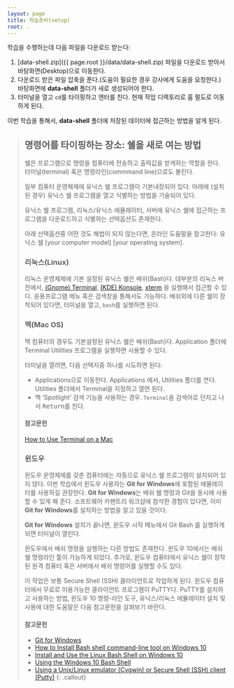 ```yaml
---
layout: page
title: 학습준비(setup)
root: .
---
```


학습을 수행하는데 다음 파일을 다운로드 받는다:

1. [data-shell.zip]({{ page.root }}/data/data-shell.zip) 파일을 다운로드 받아서 바탕화면(Desktop)으로 이동한다.
2. 다운로드 받은 파일 압축을 푼다.(도움이 필요한 경우 강사에게 도움을 요청한다.) 바탕화면에 **data-shell** 폴더가 새로 생성되어야 한다.
3. 터미널을 열고 `cd`를 타이핑하고 엔터를 친다. 현재 작업 디렉토리로 홈 펄도로 이동하게 된다. 

이번 학습을 통해서, **data-shell** 폴더에 저장된 데이터에 접근하는 방법을 알게 된다.


> ## 명령어를 타이핑하는 장소: 쉘을 새로 여는 방법
> 쉘은 프로그램으로 명령을 컴퓨터에 전송하고 출력값을 받게하는 역할을 한다.
> 터미널(terminal) 혹은 명령라인(commmand line)으로도 불린다.
> 
> 일부 컴퓨터 운영체제에 유닉스 쉘 프로그램이 기본내장되어 있다.
> 아래에 (설치된 경우) 유닉스 쉘 프로그램을 열고 식별하는 방법을 기술되어 있다.
> 
> 유닉스 쉘 프로그램, 리눅스/유닉스 에뮬레이터, 서버에 유닉스 쉘에 접근하는 프로그램을 다운로드하고 식별하는 선택옵션도 존재한다.
>
> 아래 선택옵션중 어떤 것도 해법이 되지 않는다면, 온라인 도움말을 참고한다: 유닉스 쉘 [your computer model] [your operating system].
>
> ### 리눅스(Linux)
> 리눅스 운영체제에 기본 설정된 유닉스 쉘은 배쉬(Bash)다.
> 대부분의 리눅스 버전에서, [(Gnome) Terminal](https://help.gnome.org/users/gnome-terminal/stable/),
> [(KDE) Konsole](https://konsole.kde.org/),
> [xterm](https://en.wikipedia.org/wiki/Xterm) 을 실행해서 접근할 수 있다.
> 응용프로그램 메뉴 혹은 검색창을 통해서도 가능하다.
> 배쉬외에 다른 쉘이 장착되어 있다면, 터미널을 열고, `bash`를 실행하면 된다.
>
>
> ### 맥(Mac OS)
> 맥 컴퓨터의 경우도 기본설정된 유닉스 쉘은 배쉬(Bash)다.
> Application 폴더에 Terminal Utilities 프로그램을 실행하면 사용할 수 있다.
>
> 터미널을 열려면, 다음 선택지중 하나를 시도하면 된다:
>
> * Applications으로 이동한다. Applications 에서, Utilities 폴더를 연다. Utilities 폴더에서 Terminal을 지정하고 열면 된다.
> * 맥 ‘Spotlight’ 검색 기능을 사용하는 경우. `Terminal`을 검색어로 던지고 나서 <kbd>Return</kbd>를 친다.
>
> #### 참고문헌
> [How to Use Terminal on a Mac](http://www.macworld.co.uk/feature/mac-software/how-use-terminal-on-mac-3608274/)
>
> ### 윈도우
> 윈도우 운영체제를 갖춘 컴퓨터에는 자동으로 유닉스 쉘 프로그램이 설치되어 있지 않다.
> 이번 학습에서 윈도우 사용자는 **Git for Windows**에 포함된 에뮬레이터를 사용하길 권장한다.
> **Git for Windows**는 배쉬 쉘 명령과 Git을 동시에 사용할 수 있게 해 준다.
> 소프트웨어 카펜트리 워크샵에 참석한 경험이 있다면, 이미 **Git for Windows**를 설치하는 방법을 알고 있을 것이다.
>
> **Git for Windows** 설치가 끝나면, 윈도우 시작 메뉴에서 Git Bash 를 실행하게 되면 터미널이 열린다.
>
>
> 윈도우에서 배쉬 명령을 실행하는 다른 방법도 존재한다.
> 윈도우 10에서는 배쉬 쉘 명령라인 툴이 가능하게 되었다.
> 추가로, 윈도우 컴퓨터에서 유닉스 쉘이 장착된 원격 컴퓨터 혹은 서버에서 배쉬 명령어를 실행할 수도 있다.
> 
> 이 작업은 보통 Secure Shell (SSH) 클라이언트로 작업하게 된다.
> 윈도우 컴퓨터에서 무료로 이용가능한 클라이언트 프로그램이 PuTTY다. 
> PuTTY를 설치하고 사용하는 방법, 윈도우 10 명령-라인 도구, 유닉스/리눅스 에뮬레이터 설치 및 사용에  대한 도움말은 다음 참고문헌을 살펴보기 바란다.
>
> #### 참고문헌
> * [Git for Windows](https://git-for-windows.github.io/)
> * [How to Install Bash shell command-line tool on Windows 10](https://www.windowscentral.com/how-install-bash-shell-command-line-windows-10)
> * [Install and Use the Linux Bash Shell on Windows 10](https://www.howtogeek.com/249966/how-to-install-and-use-the-linux-bash-shell-on-windows-10/)
> * [Using the Windows 10 Bash Shell](https://www.howtogeek.com/265900/everything-you-can-do-with-windows-10s-new-bash-shell/)
> * [Using a Unix/Linux emulator (Cygwin) or Secure Shell (SSH) client (Putty)](http://faculty.smu.edu/reynolds/unixtut/windows.html)
{: .callout}
